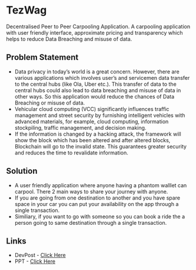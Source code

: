 # TezWag
Decentralised Peer to Peer Carpooling Application. A carpooling application with user friendly interface, approximate pricing and transparency which helps to reduce Data Breaching and misuse of data.
## Problem Statement
* Data privacy in today’s world is a great concern. However, there are various applications which involves user’s and servicemen data transfer to the central hubs (like Ola, Uber etc.). This transfer of data to the central hubs could also lead to data breaching and misuse of data in other ways. So this application would reduce the chances of Data Breaching or misuse of data.
* Vehicular cloud computing (VCC) significantly influences traffic management and street security by furnishing intelligent vehicles with advanced materials, for example, cloud computing, information stockpiling, traffic management, and decision making.
* If the information is changed by a hacking attack, the framework will show the block which has been altered and after altered blocks, Blockchain will go to the invalid state. This guarantees greater security and reduces the time to revalidate information.
## Solution
*  A user friendly application where anyone having a phantom walllet can carpool. There 2 main ways to share your journey with anyone.
* If you are going from one destination to another and you have spare space in your car you can put your availability on the app through a single transaction.
* Similiary, if you want to go with someone so you can book a ride the a person going to same destination through a single transaction.
## Links
* DevPost - <a href ="https://devpost.com/software/tezwag"> Click Here </a>
* PPT - <a href="https://docs.google.com/presentation/d/1K97uX5QD1jyf3pEWWqmTHstg1OOI9vux8fWcmUiJcwE/edit?usp=sharing"> Click Here </a>




